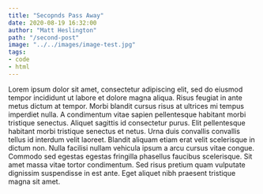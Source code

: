 ```yaml
---
title: "Secopnds Pass Away"
date: 2020-08-19 16:32:00
author: "Matt Heslington"
path: "/second-post"
image: "../../images/image-test.jpg"
tags:
- code
- html
---
```


Lorem ipsum dolor sit amet, consectetur adipiscing elit, sed do eiusmod tempor incididunt ut labore et dolore magna aliqua. Risus feugiat in ante metus dictum at tempor. Morbi blandit cursus risus at ultrices mi tempus imperdiet nulla. A condimentum vitae sapien pellentesque habitant morbi tristique senectus. Aliquet sagittis id consectetur purus. Elit pellentesque habitant morbi tristique senectus et netus. Urna duis convallis convallis tellus id interdum velit laoreet. Blandit aliquam etiam erat velit scelerisque in dictum non. Nulla facilisi nullam vehicula ipsum a arcu cursus vitae congue. Commodo sed egestas egestas fringilla phasellus faucibus scelerisque. Sit amet massa vitae tortor condimentum. Sed risus pretium quam vulputate dignissim suspendisse in est ante. Eget aliquet nibh praesent tristique magna sit amet.